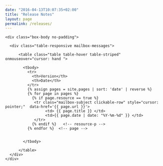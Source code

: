 ```yaml
---
date: "2016-04-13T10:07:35+02:00"
title: "Release Notes"
layout: page
permalink: /releases/
---
```



<ul>

</ul>

<div class="content body">

  <div class="box box-primary">

    <div class="box-body no-padding">

      <div class="table-responsive mailbox-messages">

          <table class="table table-hover table-striped" onmouseover="cursor: hand ">

            <tbody>
              <tr>
                <th>Version</th>
                <th>Date</th>
              </tr>
              {% assign pages = site.pages | sort: 'date' | reverse %}
              {% for page in pages %}
                {% if page.resource == true %}
                 <tr class="mailbox-subject clickable-row" style="cursor: pointer;"  data-href='{{ page.url }}'>
                      <td> {{ page.title }} </td>
                      <td>{{ page.date | date: "%Y-%m-%d" }} </td>
                 </tr>
                {% endif %}   <!-- resource-p -->
              {% endfor %}  <!-- page -->


            </tbody>

          </table>
      </div>
    </div>
  </div>
</div>
